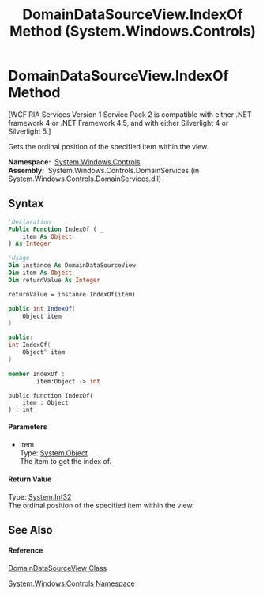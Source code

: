 ﻿---
title: DomainDataSourceView.IndexOf Method  (System.Windows.Controls)
TOCTitle: IndexOf Method
ms:assetid: M:System.Windows.Controls.DomainDataSourceView.IndexOf(System.Object)
ms:mtpsurl: https://msdn.microsoft.com/en-us/library/system.windows.controls.domaindatasourceview.indexof(v=VS.91)
ms:contentKeyID: 28755679
ms.date: 01/27/2012
mtps_version: v=VS.91
f1_keywords:
- System.Windows.Controls.DomainDataSourceView.IndexOf
dev_langs:
- CSharp
- JScript
- VB
- FSharp
- c++
api_location:
- System.Windows.Controls.DomainServices.dll
api_name:
- System.Windows.Controls.DomainDataSourceView.IndexOf
api_type:
- Managed
topic_type:
- apiref
- kbSyntax
product_family_name: VS
ROBOTS: INDEX,FOLLOW
---

# DomainDataSourceView.IndexOf Method

\[WCF RIA Services Version 1 Service Pack 2 is compatible with either .NET framework 4 or .NET Framework 4.5, and with either Silverlight 4 or Silverlight 5.\]

Gets the ordinal position of the specified item within the view.

**Namespace:**  [System.Windows.Controls](ms590941\(v=vs.91\).md)  
**Assembly:**  System.Windows.Controls.DomainServices (in System.Windows.Controls.DomainServices.dll)

## Syntax

``` vb
'Declaration
Public Function IndexOf ( _
    item As Object _
) As Integer
```

``` vb
'Usage
Dim instance As DomainDataSourceView
Dim item As Object
Dim returnValue As Integer

returnValue = instance.IndexOf(item)
```

``` csharp
public int IndexOf(
    Object item
)
```

``` c++
public:
int IndexOf(
    Object^ item
)
```

``` fsharp
member IndexOf : 
        item:Object -> int 
```

``` jscript
public function IndexOf(
    item : Object
) : int
```

#### Parameters

  - item  
    Type: [System.Object](https://msdn.microsoft.com/en-us/library/e5kfa45b)  
    The item to get the index of.  

#### Return Value

Type: [System.Int32](https://msdn.microsoft.com/en-us/library/td2s409d)  
The ordinal position of the specified item within the view.  

## See Also

#### Reference

[DomainDataSourceView Class](ff422675\(v=vs.91\).md)

[System.Windows.Controls Namespace](ms590941\(v=vs.91\).md)

